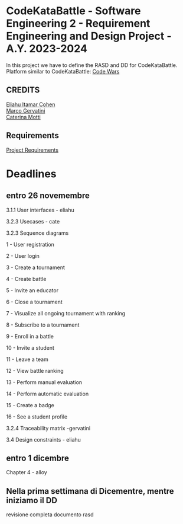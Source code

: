# CodeKataBattle - Software Engineering 2 - Requirement Engineering and Design Project - A.Y. 2023-2024    
In this project we have to define the RASD and DD for CodeKataBattle.  
Platform similar to CodeKataBattle: [Code Wars](https://www.codewars.com/)  
## CREDITS  
[Eliahu Itamar Cohen](https://github.com/EliahuC)  
[Marco Gervatini](https://github.com/Shift007)  
[Caterina Motti](https://github.com/mttcrn)  

## Requirements
[Project Requirements](https://github.com/mttcrn/Cohen-Gervatini-Motti/blob/main/Assignment%20RDD%20AY%202023-2024.pdf)  

# Deadlines

## entro 26 novemembre
3.1.1 User interfaces - eliahu

3.2.3 Usecases - cate

3.2.3 Sequence diagrams

1 - User registration

2 - User login

3 - Create a tournament

4 - Create battle

5 - Invite an educator

6 - Close a tournament

7 - Visualize all ongoing tournament with ranking

8 - Subscribe to a tournament

9 - Enroll in a battle

10 - Invite a student

11 - Leave a team

12 - View battle ranking

13 - Perform manual evaluation

14 - Perform automatic evaluation

15 - Create a badge

16 - See a student profile

3.2.4 Traceability matrix -gervatini

3.4 Design constraints - eliahu

## entro 1 dicembre 
Chapter 4 - alloy

## Nella prima settimana di Dicementre, mentre iniziamo il DD
revisione completa documento rasd 

